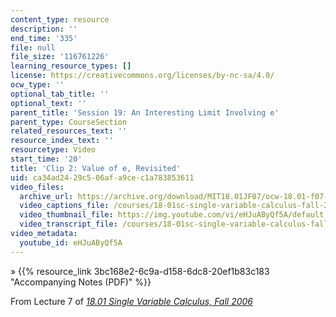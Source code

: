 ```yaml
---
content_type: resource
description: ''
end_time: '335'
file: null
file_size: '116761226'
learning_resource_types: []
license: https://creativecommons.org/licenses/by-nc-sa/4.0/
ocw_type: ''
optional_tab_title: ''
optional_text: ''
parent_title: 'Session 19: An Interesting Limit Involving e'
parent_type: CourseSection
related_resources_text: ''
resource_index_text: ''
resourcetype: Video
start_time: '20'
title: 'Clip 2: Value of e, Revisited'
uid: ca34ad24-29c5-06af-a9ce-c1a783853611
video_files:
  archive_url: https://archive.org/download/MIT18.01JF07/ocw-18.01-f07-lec07_300k.mp4
  video_captions_file: /courses/18-01sc-single-variable-calculus-fall-2010/4528d450d01f5bf482e5ec68818b2854_eHJuAByQf5A.vtt
  video_thumbnail_file: https://img.youtube.com/vi/eHJuAByQf5A/default.jpg
  video_transcript_file: /courses/18-01sc-single-variable-calculus-fall-2010/09936931a0ae9ada383dbda1ca71c408_eHJuAByQf5A.pdf
video_metadata:
  youtube_id: eHJuAByQf5A
---
```


» {{% resource_link 3bc168e2-6c9a-d158-6dc8-20ef1b83c183 "Accompanying Notes (PDF)" %}}

From Lecture 7 of [_18.01 Single Variable Calculus, Fall 2006_](/courses/18-01-single-variable-calculus-fall-2006/video_galleries/video-lectures)

